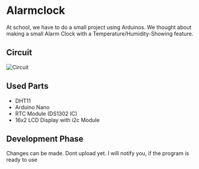 # Alarmclock

At school, we have to do a small project using Arduinos.
We thought about making a small Alarm Clock with a Temperature/Humidity-Showing feature.

## Circuit
![Circuit](https://cdn.discordapp.com/attachments/910172577186582578/942087601660235836/arduinoclock_Steckplatine.png)

## Used Parts
- DHT11
- Arduino Nano
- RTC Module (DS1302 IC)
- 16x2 LCD Display with i2c Module


## Development Phase
Changes can be made. Dont upload yet.
I will notify you, if the program is ready to use
